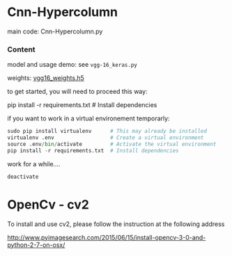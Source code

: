 # Cnn-Hypercolumn


main code: Cnn-Hypercolumn.py

### Content

model and usage demo: see `vgg-16_keras.py`

weights: [vgg16_weights.h5](https://drive.google.com/file/d/0Bz7KyqmuGsilT0J5dmRCM0ROVHc/view?usp=sharing)

to get started, you will need to proceed this way:

pip install -r requirements.txt  # Install dependencies



if you want to work in a virtual environement temporarly:

```python
sudo pip install virtualenv      # This may already be installed
virtualenv .env                  # Create a virtual environment
source .env/bin/activate         # Activate the virtual environment
pip install -r requirements.txt  # Install dependencies
```

work for a while....

```python
deactivate
```


# OpenCv - cv2
To install and use cv2, please follow the instruction at the following address

http://www.pyimagesearch.com/2015/06/15/install-opencv-3-0-and-python-2-7-on-osx/
